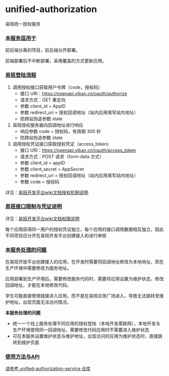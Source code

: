 # unified-authorization

易班统一授权服务

### [本服务适用于](#本服务适用于)

前后端分离的项目，前后端分开部署。

前端部署后不中断部署，采用覆盖的方式更新应用。

### [易班登陆流程](#易班登陆流程)

1. 调用授权接口获取用户令牌（code，授权码）
   - 接口 URI：https://openapi.yiban.cn/oauth/authorize
   - 请求方式：GET 重定向
   - 参数 client_id = AppID
   - 参数 redirect_uri = 授权回调地址（站内应用填写站内地址）
   - 防跨站伪造参数 state
2. 易班授权服务器向回调地址进行响应
   - 响应参数 code = 授权码，有效期 300 秒
   - 防跨站伪造参数 state
3. 调用授权凭证接口获取授权凭证（access_token）
   - 接口 URI：https://openapi.yiban.cn/oauth/access_token
   - 请求方式：POST 请求（form-data 方式）
   - 参数 client_id = appID
   - 参数 client_secret = AppSecret
   - 参数 redirect_uri = 授权回调地址（站内应用填写站内地址）
   - 参数 code = 授权码

详见：[易班开发平台wiki文档授权机制说明](https://o.yiban.cn/wiki/index.php?page=%E6%8E%88%E6%9D%83%E6%9C%BA%E5%88%B6%E8%AF%B4%E6%98%8E)

### [易班接口限制与凭证说明](#易班接口限制与凭证说明)

详见：[易班开发平台wiki文档权限说明](https://o.yiban.cn/wiki/index.php?page=%E6%9D%83%E9%99%90%E8%AF%B4%E6%98%8E)

每个应用获得同一用户的授权凭证独立，每个应用的接口调用数据相互独立，因此不同项目应分开在易班开发平台创建接入和进行审核

### [本服务处理的问题](#本服务处理的问题)

在易班开放平台创建接入的应用，在开发时需要将回调地址修改为本地地址，而在生产环境中需要修改为服务地址。

应用部署到生产环境后，需要修改服务代码时，需要将应用设置为维护状态，修改回调地址，才能在本地修改代码。

学生可能直接使用链接进入应用，而不是在易班应用广场进入，导致无法跳转至维护地址，出现页面无法访问情况。

**本服务处理的问题**

- 统一一个线上服务处理不同应用的授权登陆（本地开发需联网），本地开发与生产环境使用同一回调地址，需要修改代码应用时不需要进入维护状态
- 可在本服务设置维护状态与维护地址，出现访问的应用为维护状态时，直接跳转到维护页面

### [使用方法与API](#使用方法与API)

[请参考 unified-authorization-service 仓库](https://github.com/csxyyiban/unified-authorization-service)
